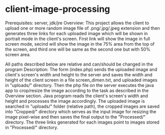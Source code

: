 # client-image-processing

Prerequisites: server, jdk/jre
Overview: This project allows the client to upload one or more random image file of .png/.jpg/.jpeg extension and then generates three links for each uploaded image which will be shown in portrait mode in the client's screen. First link will show the image in full screen mode, secind will show the image in the 75% area from the top of the screen, and third one will be same as the second one but with 50% screen area.

All paths described below are relative and can/should be changed in the program
Description: The form (index.php) sends the uploaded image and client's screen's width and height to the server and saves the width and height of the client screen in a file screen_dimen.txt, and uploaded images in "uploads/" directory. Then the php file on the server executes the java app to crop/resize the image according to the task as described in the Overview section. Java program reads the client's screen's width and height and processes the image accordingly. The uploaded image is searched in "uploads/" folder (relative path), the cropped images are saved into "Cropped/" directory which serves as the input image for resizing the image pixel-wise and then saves the final output to the "Processed/" directory. The three links generated for each images point to images stored in "Processed/" directory.
